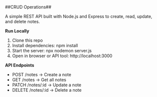 ##CRUD Operations##

A simple REST API built with Node.js and Express to create, read, update, and delete notes.

**Run Locally**
1. Clone this repo
2. Install dependencies:
npm install
3. Start the server:
npx nodemon server.js
4. Open in browser or API tool:
http://localhost:3000

**API Endpoints**
- POST /notes → Create a note
- GET /notes → Get all notes
- PATCH /notes/:id → Update a note
- DELETE /notes/:id → Delete a note
